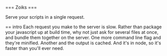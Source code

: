=== Zoiks ===

Serve your scripts in a single request.
 
== intro
Each request you make to the server is slow. Rather than package your
javascript up at build time, why not just ask for several files at once, and
bundle them together on the server. One more command line flag and they're 
minified. Another and the output is cached. And it's in node, so it's faster 
than you'll ever need.


